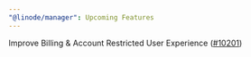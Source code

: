 ```yaml
---
"@linode/manager": Upcoming Features
---
```


Improve Billing & Account Restricted User Experience ([#10201](https://github.com/linode/manager/pull/10201))
